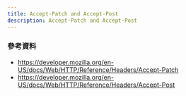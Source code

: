 ```yaml
---
title: Accept-Patch and Accept-Post
description: Accept-Patch and Accept-Post
---
```


### 參考資料
- https://developer.mozilla.org/en-US/docs/Web/HTTP/Reference/Headers/Accept-Patch
- https://developer.mozilla.org/en-US/docs/Web/HTTP/Reference/Headers/Accept-Post